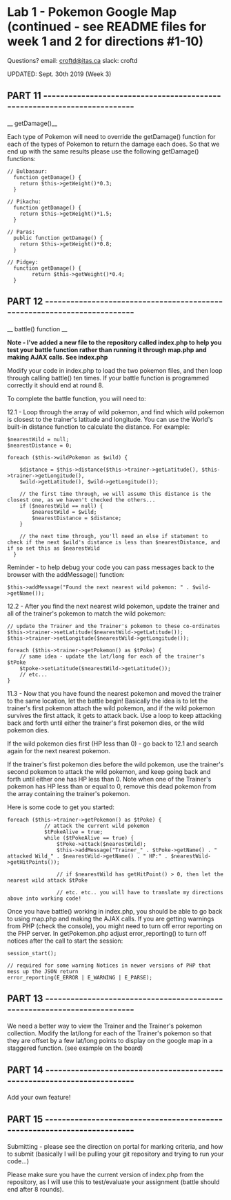 
# Lab 1 - Pokemon Google Map (continued - see README files for week 1 and 2 for directions #1-10)

Questions? 
email: croftd@itas.ca 
slack: croftd

UPDATED: Sept. 30th 2019 (Week 3)


## PART 11 ------------------------------------------------------------------------

__ getDamage()__

Each type of Pokemon will need to override the getDamage() function for each of the types of Pokemon to return the damage each does. So that we end up with the same results please use the following getDamage() functions:

```
// Bulbasaur:
  function getDamage() {
    return $this->getWeight()*0.3;
  }

// Pikachu:
  function getDamage() {
    return $this->getWeight()*1.5;
  }

// Paras:
  public function getDamage() {
    return $this->getWeight()*0.8;
  }

// Pidgey:
  function getDamage() {
        return $this->getWeight()*0.4;
  }

```

## PART 12 ------------------------------------------------------------------------

__ battle() function __

__Note - I've added a new file to the repository called index.php to help you test your battle function rather than running it through map.php and making AJAX calls. See index.php__

Modify your code in index.php to load the two pokemon files, and then loop through calling battle() ten times. If your battle function is programmed correctly it should end at round 8.

To complete the battle function, you will need to:

12.1 - Loop through the array of wild pokemon, and find which wild pokemon is closest to the trainer's latitude and longitude. You can use the World's built-in distance function to calculate the distance. For example:

```
$nearestWild = null;
$nearestDistance = 0;

foreach ($this->wildPokemon as $wild) {
    
    $distance = $this->distance($this->trainer->getLatitude(), $this->trainer->getLongitude(),
    $wild->getLatitude(), $wild->getLongitude());

    // the first time through, we will assume this distance is the closest one, as we haven't checked the others...
    if ($nearestWild == null) {
        $nearestWild = $wild;
        $nearestDistance = $distance;
    }

    // the next time through, you'll need an else if statement to check if the next $wild's distance is less than $nearestDistance, and if so set this as $nearestWild
  }
```

Reminder - to help debug your code you can pass messages back to the browser with the addMessage() function:

```
$this->addMessage("Found the next nearest wild pokemon: " . $wild->getName());
```

12.2 - After you find the next nearest wild pokemon, update the trainer and all of the trainer's pokemon to match the wild pokemon:

```
// update the Trainer and the Trainer's pokemon to these co-ordinates
$this->trainer->setLatitude($nearestWild->getLatitude());
$this->trainer->setLongitude($nearestWild->getLongitude());

foreach ($this->trainer->getPokemon() as $tPoke) {
    // same idea - update the lat/long for each of the trainer's $tPoke
    $tpoke->setLatitude($nearestWild->getLatitude()); 
    // etc...
}
```

11.3 - Now that you have found the nearest pokemon and moved the trainer to the same location, let the battle begin! Basically the idea is to let the trainer's first pokemon attach the wild pokemon, and if the wild pokemon survives the first attack, it gets to attack back. Use a loop to keep attacking back and forth until either the trainer's first pokemon dies, or the wild pokemon dies.

If the wild pokemon dies first (HP less than 0) - go back to 12.1 and search again for the next nearest pokemon.

If the trainer's first pokemon dies before the wild pokemon, use the trainer's second pokemon to attack the wild pokemon, and keep going back and forth until either one has HP less than 0. Note when one of the Trainer's pokemon has HP less than or equal to 0, remove this dead pokemon from the array containing the trainer's pokemon.

Here is some code to get you started:

```
foreach ($this->trainer->getPokemon() as $tPoke) {
            // attack the current wild pokemon
            $tPokeAlive = true;
            while ($tPokeAlive == true) {
                $tPoke->attack($nearestWild);
                $this->addMessage("Trainer_" . $tPoke->getName() . " attacked Wild_" . $nearestWild->getName() . " HP:" . $nearestWild->getHitPoints());

                // if $nearestWild has getHitPoint() > 0, then let the nearest wild attack $tPoke

                // etc. etc.. you will have to translate my directions above into working code!

```
Once you have battle() working in index.php, you should be able to go back to using map.php and making the AJAX calls. If you are getting warnings from PHP (check the console), you might need to turn off error reporting on the PHP server. In getPokemon.php adjust error_reporting() to turn off notices after the call to start the session:

```
session_start();

// required for some warning Notices in newer versions of PHP that mess up the JSON return
error_reporting(E_ERROR | E_WARNING | E_PARSE);

```

## PART 13 ------------------------------------------------------------------------

We need a better way to view the Trainer and the Trainer's pokemon collection. Modify the lat/long for each of the Trainer's pokemon so that they are offset by a few lat/long points to display on the google map in a staggered function. (see example on the board)

## PART 14 ------------------------------------------------------------------------


Add your own feature!

## PART 15 ------------------------------------------------------------------------

Submitting - please see the direction on portal for marking criteria, and how to submit (basically I will be pulling your git repository and trying to run your code...)

Please make sure you have the current version of index.php from the repository, as I will use this to test/evaluate your assignment (battle should end after 8 rounds).
